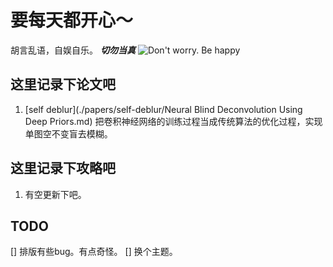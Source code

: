 # 要每天都开心～
胡言乱语，自娱自乐。
***切勿当真***
![Don't worry. Be happy](https://pz0910.github.io/HUT/u-5539719665b18ff1703314.webp)
## 这里记录下论文吧
1. [self deblur](./papers/self-deblur/Neural Blind Deconvolution Using Deep Priors.md) 
    把卷积神经网络的训练过程当成传统算法的优化过程，实现单图空不变盲去模糊。
## 这里记录下攻略吧
1. 有空更新下吧。
## TODO
[] 排版有些bug。有点奇怪。
[] 换个主题。
